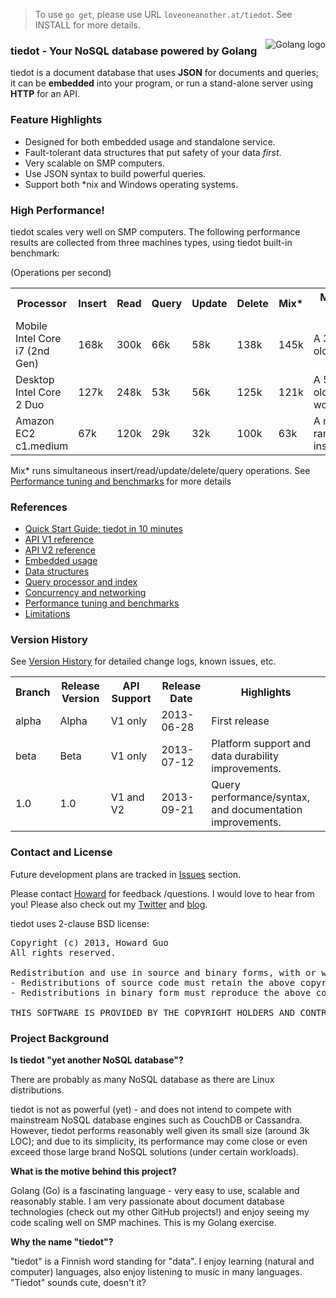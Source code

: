 > To use `go get`, please use URL `loveoneanother.at/tiedot`. See INSTALL for more details.

<img src="http://golang.org/doc/gopher/frontpage.png" alt="Golang logo" align="right"/>

### tiedot - Your NoSQL database powered by Golang

tiedot is a document database that uses __JSON__ for documents and queries; it can be __embedded__ into your program, or run a stand-alone server using __HTTP__ for an API.

### Feature Highlights

- Designed for both embedded usage and standalone service.
- Fault-tolerant data structures that put safety of your data *first*.
- Very scalable on SMP computers.
- Use JSON syntax to build powerful queries.
- Support both \*nix and Windows operating systems.

### High Performance!

tiedot scales very well on SMP computers. The following performance results are collected from three machines types, using tiedot built-in benchmark:

(Operations per second)
<table>
<tr>
  <th>Processor</th>
  <th>Insert</th>
  <th>Read</th>
  <th>Query</th>
  <th>Update</th>
  <th>Delete</th>
  <th>Mix*</th>
  <th>Machine Type</th>
</tr>
<tr>
  <td>Mobile Intel Core i7 (2nd Gen)</td>
  <td>168k</td>
  <td>300k</td>
  <td>66k</td>
  <td>58k</td>
  <td>138k</td>
  <td>145k</td>
  <td>A 3 years old laptop</td>
</tr>
<tr>
  <td>Desktop Intel Core 2 Duo</td>
  <td>127k</td>
  <td>248k</td>
  <td>53k</td>
  <td>56k</td>
  <td>125k</td>
  <td>121k</td>
  <td>A 5 years old workstation</td>
</tr>
<tr>
  <td>Amazon EC2 c1.medium</td>
  <td>67k</td>
  <td>120k</td>
  <td>29k</td>
  <td>32k</td>
  <td>100k</td>
  <td>63k</td>
  <td>A medium range instance</td>
</tr>
</table>

Mix\* runs simultaneous insert/read/update/delete/query operations. See [Performance tuning and benchmarks] for more details

### References

- [Quick Start Guide: tiedot in 10 minutes]
- [API V1 reference]
- [API V2 reference]
- [Embedded usage]
- [Data structures]
- [Query processor and index]
- [Concurrency and networking]
- [Performance tuning and benchmarks]
- [Limitations]

### Version History

See [Version History] for detailed change logs, known issues, etc.

<table>
<tr>
  <th>Branch</th>
  <th>Release Version</th>
  <th>API Support</th>
  <th>Release Date</th>
  <th>Highlights</th>
</tr>
<tr>
  <td>alpha</td>
  <td>Alpha</td>
  <td>V1 only</td>
  <td>2013-06-28</td>
  <td>First release</td>
</tr>
<tr>
  <td>beta</td>
  <td>Beta</td>
  <td>V1 only</td>
  <td>2013-07-12</td>
  <td>Platform support and data durability improvements.</td>
</tr>
<tr>
  <td>1.0</td>
  <td>1.0</td>
  <td>V1 and V2</td>
  <td>2013-09-21</td>
  <td>Query performance/syntax, and documentation improvements.</td>
</tr>
</table>

### Contact and License

Future development plans are tracked in [Issues] section.

Please contact [Howard] for feedback /questions. I would love to hear from you! Please also check out my [Twitter] and [blog].

tiedot uses 2-clause BSD license:
<pre>
Copyright (c) 2013, Howard Guo
All rights reserved.

Redistribution and use in source and binary forms, with or without modification, are permitted provided that the following conditions are met:
- Redistributions of source code must retain the above copyright notice, this list of conditions and the following disclaimer.
- Redistributions in binary form must reproduce the above copyright notice, this list of conditions and the following disclaimer in the documentation and/or other materials provided with the distribution.

THIS SOFTWARE IS PROVIDED BY THE COPYRIGHT HOLDERS AND CONTRIBUTORS "AS IS" AND ANY EXPRESS OR IMPLIED WARRANTIES, INCLUDING, BUT NOT LIMITED TO, THE IMPLIED WARRANTIES OF MERCHANTABILITY AND FITNESS FOR A PARTICULAR PURPOSE ARE DISCLAIMED. IN NO EVENT SHALL THE COPYRIGHT HOLDER OR CONTRIBUTORS BE LIABLE FOR ANY DIRECT, INDIRECT, INCIDENTAL, SPECIAL, EXEMPLARY, OR CONSEQUENTIAL DAMAGES (INCLUDING, BUT NOT LIMITED TO, PROCUREMENT OF SUBSTITUTE GOODS OR SERVICES; LOSS OF USE, DATA, OR PROFITS; OR BUSINESS INTERRUPTION) HOWEVER CAUSED AND ON ANY THEORY OF LIABILITY, WHETHER IN CONTRACT, STRICT LIABILITY, OR TORT (INCLUDING NEGLIGENCE OR OTHERWISE) ARISING IN ANY WAY OUT OF THE USE OF THIS SOFTWARE, EVEN IF ADVISED OF THE POSSIBILITY OF SUCH DAMAGE.
</pre>


### Project Background

__Is tiedot "yet another NoSQL database"?__

There are probably as many NoSQL database as there are Linux distributions.

tiedot is not as powerful (yet) - and does not intend to compete with mainstream NoSQL database engines such as CouchDB or Cassandra. However, tiedot performs reasonably well given its small size (around 3k LOC); and due to its simplicity, its performance may come close or even exceed those large brand NoSQL solutions (under certain workloads).

__What is the motive behind this project?__

Golang (Go) is a fascinating language - very easy to use, scalable and reasonably stable. I am very passionate about document database technologies (check out my other GitHub projects!) and enjoy seeing my code scaling well on SMP machines. This is my Golang exercise.

__Why the name "tiedot"?__

"tiedot" is a Finnish word standing for "data". I enjoy learning (natural and computer) languages, also enjoy listening to music in many languages. "Tiedot" sounds cute, doesn't it?

[Quick Start Guide: tiedot in 10 minutes]: https://github.com/HouzuoGuo/tiedot/wiki/Tutorial
[API V1 reference]: https://github.com/HouzuoGuo/tiedot/wiki/API-V1-Reference
[API V2 reference]: https://github.com/HouzuoGuo/tiedot/wiki/API-V2-Reference
[Version History]: https://github.com/HouzuoGuo/tiedot/wiki/Version-History
[Embedded usage]: https://github.com/HouzuoGuo/tiedot/wiki/Embedded-Usage
[Data structures]: https://github.com/HouzuoGuo/tiedot/wiki/Data-structures
[Query processor and index]: https://github.com/HouzuoGuo/tiedot/wiki/Query-processor-and-index
[Concurrency and networking]: https://github.com/HouzuoGuo/tiedot/wiki/Concurrency-and-networking
[Performance tuning and benchmarks]: https://github.com/HouzuoGuo/tiedot/wiki/Performance-tuning-and-benchmarks
[Limitations]: https://github.com/HouzuoGuo/tiedot/wiki/Limitations
[Howard]: mailto:guohouzuo@gmail.com
[Twitter]: https://twitter.com/hzguo
[blog]: http://allstarnix.blogspot.com.au
[Issues]: https://github.com/HouzuoGuo/tiedot/issues